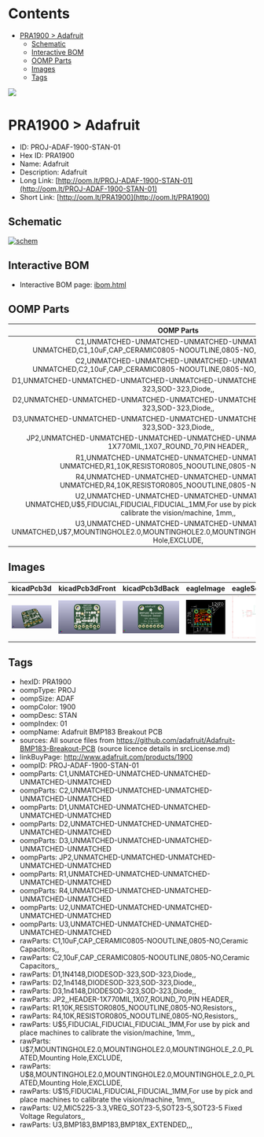 



Contents
========

* [PRA1900 > Adafruit](#pra1900--adafruit)
	* [Schematic](#schematic)
	* [Interactive BOM](#interactive-bom)
	* [OOMP Parts](#oomp-parts)
	* [Images](#images)
	* [Tags](#tags)
  
![][im]
# PRA1900 > Adafruit

- ID: PROJ-ADAF-1900-STAN-01
- Hex ID: PRA1900
- Name: Adafruit
- Description: Adafruit
- Long Link: [http://oom.lt/PROJ-ADAF-1900-STAN-01](http://oom.lt/PROJ-ADAF-1900-STAN-01)
- Short Link: [http://oom.lt/PRA1900](http://oom.lt/PRA1900)

## Schematic
  
[![schem](eagleSchemImage.png)](eagleSchemImage.png)
## Interactive BOM

- Interactive BOM page: [ibom.html](https://htmlpreview.github.io/?https://github.com/oomlout/oomlout_OOMP_projects/blob/main/PROJ-ADAF-1900-STAN-01/kicad/bom/ibom.html)

## OOMP Parts
  

|OOMP Parts|
| :---: |
|C1,UNMATCHED-UNMATCHED-UNMATCHED-UNMATCHED-UNMATCHED,C1,10uF,CAP_CERAMIC0805-NOOUTLINE,0805-NO,Ceramic Capacitors,,|
|C2,UNMATCHED-UNMATCHED-UNMATCHED-UNMATCHED-UNMATCHED,C2,10uF,CAP_CERAMIC0805-NOOUTLINE,0805-NO,Ceramic Capacitors,,|
|D1,UNMATCHED-UNMATCHED-UNMATCHED-UNMATCHED-UNMATCHED,D1,1N4148,DIODESOD-323,SOD-323,Diode,,|
|D2,UNMATCHED-UNMATCHED-UNMATCHED-UNMATCHED-UNMATCHED,D2,1n4148,DIODESOD-323,SOD-323,Diode,,|
|D3,UNMATCHED-UNMATCHED-UNMATCHED-UNMATCHED-UNMATCHED,D3,1n4148,DIODESOD-323,SOD-323,Diode,,|
|JP2,UNMATCHED-UNMATCHED-UNMATCHED-UNMATCHED-UNMATCHED,JP2,,HEADER-1X770MIL,1X07_ROUND_70,PIN HEADER,,|
|R1,UNMATCHED-UNMATCHED-UNMATCHED-UNMATCHED-UNMATCHED,R1,10K,RESISTOR0805_NOOUTLINE,0805-NO,Resistors,,|
|R4,UNMATCHED-UNMATCHED-UNMATCHED-UNMATCHED-UNMATCHED,R4,10K,RESISTOR0805_NOOUTLINE,0805-NO,Resistors,,|
|U2,UNMATCHED-UNMATCHED-UNMATCHED-UNMATCHED-UNMATCHED,U$5,FIDUCIAL,FIDUCIAL,FIDUCIAL_1MM,For use by pick and place machines to calibrate the vision/machine, 1mm,,|
|U3,UNMATCHED-UNMATCHED-UNMATCHED-UNMATCHED-UNMATCHED,U$7,MOUNTINGHOLE2.0,MOUNTINGHOLE2.0,MOUNTINGHOLE_2.0_PLATED,Mounting Hole,EXCLUDE,|

## Images
  
  

|kicadPcb3d|kicadPcb3dFront|kicadPcb3dBack|eagleImage|eagleSchemImage|
| :---: | :---: | :---: | :---: | :---: |
|[![kicadPcb3d](kicadPcb3d_140.png)](kicadPcb3d.png)|[![kicadPcb3dFront](kicadPcb3dFront_140.png)](kicadPcb3dFront.png)|[![kicadPcb3dBack](kicadPcb3dBack_140.png)](kicadPcb3dBack.png)|[![eagleImage](eagleImage_140.png)](eagleImage.png)|[![eagleSchemImage](eagleSchemImage_140.png)](eagleSchemImage.png)|

## Tags

- hexID: PRA1900
- oompType: PROJ
- oompSize: ADAF
- oompColor: 1900
- oompDesc: STAN
- oompIndex: 01
- oompName: Adafruit BMP183 Breakout PCB
- sources: All source files from https://github.com/adafruit/Adafruit-BMP183-Breakout-PCB (source licence details in srcLicense.md)
- linkBuyPage: http://www.adafruit.com/products/1900
- oompID: PROJ-ADAF-1900-STAN-01
- oompParts: C1,UNMATCHED-UNMATCHED-UNMATCHED-UNMATCHED-UNMATCHED
- oompParts: C2,UNMATCHED-UNMATCHED-UNMATCHED-UNMATCHED-UNMATCHED
- oompParts: D1,UNMATCHED-UNMATCHED-UNMATCHED-UNMATCHED-UNMATCHED
- oompParts: D2,UNMATCHED-UNMATCHED-UNMATCHED-UNMATCHED-UNMATCHED
- oompParts: D3,UNMATCHED-UNMATCHED-UNMATCHED-UNMATCHED-UNMATCHED
- oompParts: JP2,UNMATCHED-UNMATCHED-UNMATCHED-UNMATCHED-UNMATCHED
- oompParts: R1,UNMATCHED-UNMATCHED-UNMATCHED-UNMATCHED-UNMATCHED
- oompParts: R4,UNMATCHED-UNMATCHED-UNMATCHED-UNMATCHED-UNMATCHED
- oompParts: U2,UNMATCHED-UNMATCHED-UNMATCHED-UNMATCHED-UNMATCHED
- oompParts: U3,UNMATCHED-UNMATCHED-UNMATCHED-UNMATCHED-UNMATCHED
- rawParts: C1,10uF,CAP_CERAMIC0805-NOOUTLINE,0805-NO,Ceramic Capacitors,,
- rawParts: C2,10uF,CAP_CERAMIC0805-NOOUTLINE,0805-NO,Ceramic Capacitors,,
- rawParts: D1,1N4148,DIODESOD-323,SOD-323,Diode,,
- rawParts: D2,1n4148,DIODESOD-323,SOD-323,Diode,,
- rawParts: D3,1n4148,DIODESOD-323,SOD-323,Diode,,
- rawParts: JP2,,HEADER-1X770MIL,1X07_ROUND_70,PIN HEADER,,
- rawParts: R1,10K,RESISTOR0805_NOOUTLINE,0805-NO,Resistors,,
- rawParts: R4,10K,RESISTOR0805_NOOUTLINE,0805-NO,Resistors,,
- rawParts: U$5,FIDUCIAL,FIDUCIAL,FIDUCIAL_1MM,For use by pick and place machines to calibrate the vision/machine, 1mm,,
- rawParts: U$7,MOUNTINGHOLE2.0,MOUNTINGHOLE2.0,MOUNTINGHOLE_2.0_PLATED,Mounting Hole,EXCLUDE,
- rawParts: U$8,MOUNTINGHOLE2.0,MOUNTINGHOLE2.0,MOUNTINGHOLE_2.0_PLATED,Mounting Hole,EXCLUDE,
- rawParts: U$15,FIDUCIAL,FIDUCIAL,FIDUCIAL_1MM,For use by pick and place machines to calibrate the vision/machine, 1mm,,
- rawParts: U2,MIC5225-3.3,VREG_SOT23-5,SOT23-5,SOT23-5 Fixed Voltage Regulators,,
- rawParts: U3,BMP183,BMP183,BMP18X_EXTENDED,,,



[im]: kicadPcb3d_450.png
